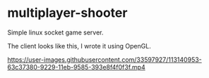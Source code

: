 

# multiplayer-shooter

Simple linux socket game server.

The client looks like this, I wrote it using OpenGL.


https://user-images.githubusercontent.com/33597927/113140953-63c37380-9229-11eb-9585-393e8f4f0f3f.mp4
